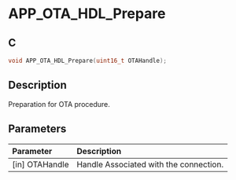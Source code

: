 # APP_OTA_HDL_Prepare

## C

```c
void APP_OTA_HDL_Prepare(uint16_t OTAHandle);
```

## Description

Preparation for OTA procedure.

## Parameters

|Parameter|Description|
|:---|:---|
|\[in\] OTAHandle|Handle Associated with the connection.|

